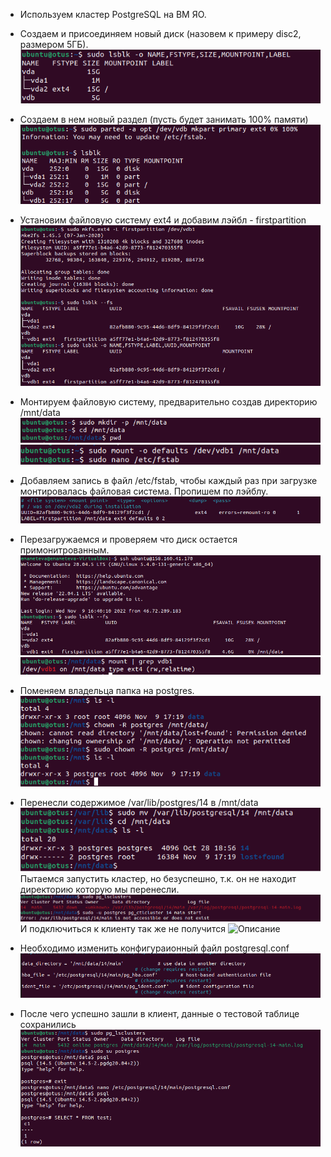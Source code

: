 * Используем кластер PostgreSQL на ВМ ЯО.

* Создаем и присоединяем новый диск (назовем к примеру disc2, размером 5ГБ).
![Описание](Screenshot_1.png)
* Создаем в нем новый раздел (пусть будет занимать 100% памяти)
![Описание](Screenshot_2.png)
* Установим файловую систему ext4 и добавим лэйбл - firstpartition
![Описание](Screenshot_3.png)
* Монтируем файловую систему, предварительно создав директорию /mnt/data
![Описание](Screenshot_4.png)
![Описание](Screenshot_5.png)
* Добавляем запись в файл /etc/fstab, чтобы каждый раз при загрузке монтировалась файловая система. Пропишем по лэйблу.
![Описание](Screenshot_6.png)
* Перезагружаемся и проверяем что диск остается примонитрованным.
![Описание](Screenshot_8.png)
![Описание](Screenshot_7.png)
* Поменяем владельца папка на postgres.
![Описание](Screenshot_9.png)
* Перенесли содержимое /var/lib/postgres/14 в /mnt/data
![Описание](Screenshot_10.png)
Пытаемся запустить кластер, но безуспешно, т.к. он не находит директорию которую мы перенесли.
![Описание](Screenshot_11.png)
И подключиться к клиенту так же не получится
![Описание](Screenshot_12.png)
* Необходимо изменить конфигураионный файл postgresql.conf
![Описание](Screenshot_14.png)
* После чего успешно зашли в клиент, данные о тестовой таблице сохранились
![Описание](Screenshot_15.png)

